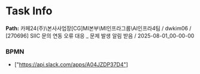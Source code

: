 # Task Info

**Path:** 카페24(주)\본사사업장\[CG]MI본부\MI인프라그룹\AI인프라4팀 / dwkim06 / [270696] SIIC 문의 연동 오류 대응 _ 문제 발생 알림 받음 / 2025-08-01_00-00-00

### BPMN
- ["https://api.slack.com/apps/A04JZDP37D4"]

